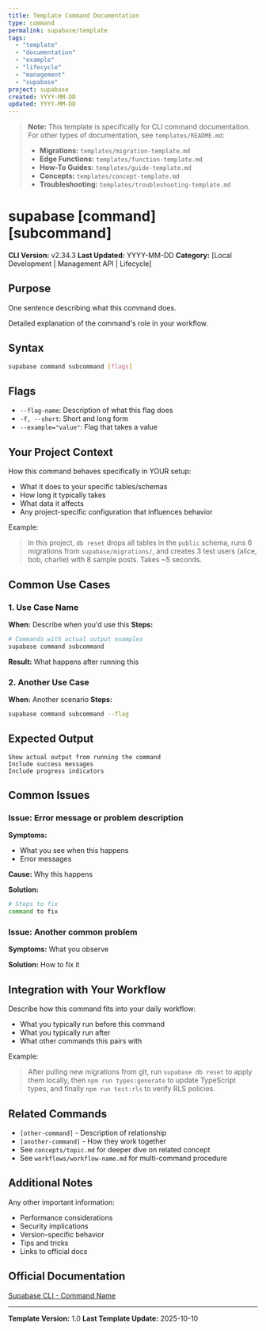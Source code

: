 ```yaml
---
title: Template Command Documentation
type: command
permalink: supabase/template
tags:
  - "template"
  - "documentation"
  - "example"
  - "lifecycle"
  - "management"
  - "supabase"
project: supabase
created: YYYY-MM-DD
updated: YYYY-MM-DD
---
```


> **Note:** This template is specifically for CLI command documentation. For other types of documentation, see `templates/README.md`:
> - **Migrations:** `templates/migration-template.md`
> - **Edge Functions:** `templates/function-template.md`
> - **How-To Guides:** `templates/guide-template.md`
> - **Concepts:** `templates/concept-template.md`
> - **Troubleshooting:** `templates/troubleshooting-template.md`

# supabase [command] [subcommand]

**CLI Version:** v2.34.3
**Last Updated:** YYYY-MM-DD
**Category:** [Local Development | Management API | Lifecycle]

## Purpose

One sentence describing what this command does.

Detailed explanation of the command's role in your workflow.

## Syntax

```bash
supabase command subcommand [flags]
```

## Flags

- `--flag-name`: Description of what this flag does
- `-f, --short`: Short and long form
- `--example="value"`: Flag that takes a value

## Your Project Context

How this command behaves specifically in YOUR setup:

- What it does to your specific tables/schemas
- How long it typically takes
- What data it affects
- Any project-specific configuration that influences behavior

Example:

> In this project, `db reset` drops all tables in the `public` schema, runs 6 migrations from `supabase/migrations/`, and creates 3 test users (alice, bob, charlie) with 8 sample posts. Takes ~5 seconds.

## Common Use Cases

### 1. Use Case Name

**When:** Describe when you'd use this
**Steps:**

```bash
# Commands with actual output examples
supabase command subcommand
```

**Result:** What happens after running this

### 2. Another Use Case

**When:** Another scenario
**Steps:**

```bash
supabase command subcommand --flag
```

## Expected Output

```
Show actual output from running the command
Include success messages
Include progress indicators
```

## Common Issues

### Issue: Error message or problem description

**Symptoms:**

- What you see when this happens
- Error messages

**Cause:** Why this happens

**Solution:**

```bash
# Steps to fix
command to fix
```

### Issue: Another common problem

**Symptoms:** What you observe

**Solution:** How to fix it

## Integration with Your Workflow

Describe how this command fits into your daily workflow:

- What you typically run before this command
- What you typically run after
- What other commands this pairs with

Example:

> After pulling new migrations from git, run `supabase db reset` to apply them locally, then `npm run types:generate` to update TypeScript types, and finally `npm run test:rls` to verify RLS policies.

## Related Commands

- `[other-command]` - Description of relationship
- `[another-command]` - How they work together
- See `concepts/topic.md` for deeper dive on related concept
- See `workflows/workflow-name.md` for multi-command procedure

## Additional Notes

Any other important information:

- Performance considerations
- Security implications
- Version-specific behavior
- Tips and tricks
- Links to official docs

## Official Documentation

[Supabase CLI - Command Name](https://supabase.com/docs/guides/cli/...)

---

**Template Version:** 1.0
**Last Template Update:** 2025-10-10
